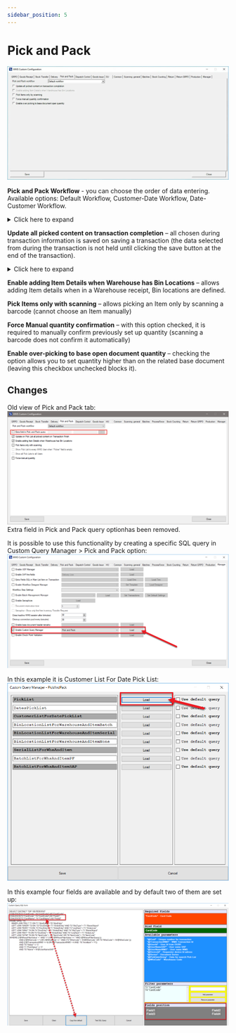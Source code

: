 ```yaml
---
sidebar_position: 5
---
```


# Pick and Pack

![Pick and Pack](./media/cc-pick-and-pack.webp)

**Pick and Pack Workflow** - you can choose the order of data entering. Available options: Default Workflow, Customer-Date Workflow, Date-Customer Workflow.
    <details>
    <summary>Click here to expand</summary>
    <div>
    **Customer Date Workflow**
        ![Customer Date Workflow](./media/customer-date-workflow.PNG)
    **Date-Customer WorkFlow**
        ![Date-Customer WorkFlow](./media/date-customer-workflow.PNG)
    **Default Workflow**
        ![Default Workflow](./media/default-workflow.png)
    </div>
    </details>

**Update all picked content on transaction completion** – all chosen during transaction information is saved on saving a transaction (the data selected from during the transaction is not held until clicking the save button at the end of the transaction).
    <details>
    <summary>Click here to expand</summary>
    <div>
    **Before marked**
        ![Before Marked](./media/before-marked.png)
    **After marked**
        ![After Marked](./media/after-marked.png)
    </div>
    </details>

**Enable adding Item Details when Warehouse has Bin Locations** – allows adding Item details when in a Warehouse receipt, Bin locations are defined.

**Pick Items only with scanning** – allows picking an Item only by scanning a barcode (cannot choose an Item manually)

**Force Manual quantity confirmation** – with this option checked, it is required to manually confirm previously set up quantity (scanning a barcode does not confirm it automatically)

**Enable over-picking to base open document quantity** – checking the option allows you to set quantity higher than on the related base document (leaving this checkbox unchecked blocks it).

## Changes

Old view of Pick and Pack tab:
    ![Pick and Pack](./media/pick-and-pack/pick-and-pack.png)
Extra field in Pick and Pack query optionhas been removed.

It is possible to use this functionality by creating a specific SQL query in Custom Query Manager > Pick and Pack option:
    ![Pick and Pack](./media/pick-and-pack/pick-and-pack-01.png)

In this example it is Customer List For Date Pick List:
    ![Pick and Pack](./media/pick-and-pack/date-pick-list.png)

In this example four fields are available and by default two of them are set up:
    ![Fields](./media/pick-and-pack/fields.png)
